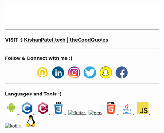 <div align="center">
    <img src="example.svg"  alt="css-in-readme">
</div>
 <hr>
 
<h3> VISIT :) <a href="https://kishanpatel.tech"> KishanPatel.tech </a> | 
          <a href="https://thegoodquotess.blogspot.com"> theGoodQuotes </a> </h3>
 <hr>
 
<h3 align="left">Follow & Connect with me :) </h3>

<p align="center">
  <a href="https://qwiklabs.com/public_profiles/2bfcdd5f-2c49-4f39-897b-95f4e1828c7c">  <img src="qwiklabs.png" width="40">  </a>  &nbsp
  <a href="https://linkedin.com/in/kishnptll/"> <img src="linkedin.png" width="40">  </a>  &nbsp
  <a href="https://instagram.com/kishnptll"> <img src="instagram-logo.png" width="40"></a>  &nbsp
  <a href="https://twitter.com/kishnptll"> <img src="twitter.png" width="40"></a>  &nbsp
  <a href="https://www.snapchat.com/add/kishan8022"> <img src="snapchat-logo.png" width="40"></a>  &nbsp
  <a href="https://facebook.com/kishnptll"> <img src="facebook.png" width="40"> </a> 
</p>		
    
<hr>

<h3 align="left">Languages and Tools :)</h3>
<p align="left"> 
<a href="https://developer.android.com" target="_blank"> <img src="https://raw.githubusercontent.com/devicons/devicon/master/icons/android/android-original-wordmark.svg" alt="android" width="40" height="40"/> </a> &nbsp
<a href="https://www.cprogramming.com/" target="_blank"> <img src="https://raw.githubusercontent.com/devicons/devicon/master/icons/c/c-original.svg" alt="c" width="40" height="40"/> </a> &nbsp
<a href="https://www.w3schools.com/cpp/" target="_blank"> <img src="https://raw.githubusercontent.com/devicons/devicon/master/icons/cplusplus/cplusplus-original.svg" alt="cplusplus" width="40" height="40"/> </a> &nbsp
<a href="https://www.w3schools.com/css/" target="_blank"> <img src="https://raw.githubusercontent.com/devicons/devicon/master/icons/css3/css3-original-wordmark.svg" alt="css3" width="40" height="40"/> </a> &nbsp
<a href="https://flutter.dev" target="_blank"> <img src="https://www.vectorlogo.zone/logos/flutterio/flutterio-icon.svg" alt="flutter" width="40" height="40"/> </a> &nbsp
<a href="https://cloud.google.com" target="_blank"> <img src="https://www.vectorlogo.zone/logos/google_cloud/google_cloud-icon.svg" alt="gcp" width="40" height="40"/> </a> &nbsp
<a href="https://www.w3.org/html/" target="_blank"> <img src="https://raw.githubusercontent.com/devicons/devicon/master/icons/html5/html5-original-wordmark.svg" alt="html5" width="40" height="40"/> </a> &nbsp
<a href="https://www.java.com" target="_blank"> <img src="https://raw.githubusercontent.com/devicons/devicon/master/icons/java/java-original.svg" alt="java" width="40" height="40"/> </a>&nbsp
<a href="https://developer.mozilla.org/en-US/docs/Web/JavaScript" target="_blank"><img src="https://raw.githubusercontent.com/devicons/devicon/master/icons/javascript/javascript-original.svg" alt="javascript" width="40" height="40"/> </a> &nbsp
<a href="https://kotlinlang.org" target="_blank"> <img src="https://www.vectorlogo.zone/logos/kotlinlang/kotlinlang-icon.svg" alt="kotlin" width="40" height="40"/> </a> &nbsp
<a href="https://www.linux.org/" target="_blank"> <img src="https://raw.githubusercontent.com/devicons/devicon/master/icons/linux/linux-original.svg" alt="linux" width="40" height="40"/> </a> 

 


